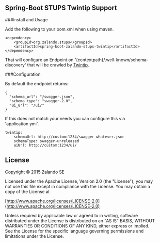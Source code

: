 ## Spring-Boot STUPS Twintip Support

###Install and Usage

Add the following to your pom.xml when using maven.

    <dependency>
        <groupId>org.zalando.stups</groupId>
        <artifactId>spring-boot-zalando-stups-twintip</artifactId>
    </dependency>

That will configure an Endpoint on '{contextpath}/.well-known/schema-discovery' that will be
crawled by [Twintip](http://stups.readthedocs.org/en/latest/components/twintip.html).

###Configuration

By default the endpoint returns:

    {
      "schema_url": "/swagger.json",
      "schema_type": "swagger-2.0",
      "ui_url": "/ui/"
    }

If this does not match your needs you can configure this via 'application.yml'.

    twintip:
        schemaUrl: http://custom:1234/swagger-whatever.json
        schemaType: swagger-unreleased
        uiUrl: http://custom:1234/ui/

## License

Copyright © 2015 Zalando SE

Licensed under the Apache License, Version 2.0 (the "License");
you may not use this file except in compliance with the License.
You may obtain a copy of the License at

   [http://www.apache.org/licenses/LICENSE-2.0](http://www.apache.org/licenses/LICENSE-2.0)

Unless required by applicable law or agreed to in writing, software
distributed under the License is distributed on an "AS IS" BASIS,
WITHOUT WARRANTIES OR CONDITIONS OF ANY KIND, either express or implied.
See the License for the specific language governing permissions and
limitations under the License.